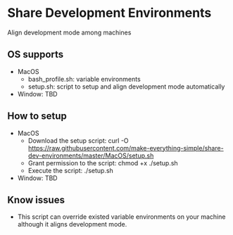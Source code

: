 # Share Development Environments
Align development mode among machines

## OS supports
- MacOS
  - bash_profile.sh: variable environments
  - setup.sh: script to setup and align development mode automatically
- Window: TBD

## How to setup
- MacOS
  - Download the setup script: curl -O https://raw.githubusercontent.com/make-everything-simple/share-dev-environments/master/MacOS/setup.sh
  - Grant permission to the script: chmod +x ./setup.sh
  - Execute the script: ./setup.sh
- Window: TBD

## Know issues
- This script can override existed variable environments on your machine although it aligns development mode.
